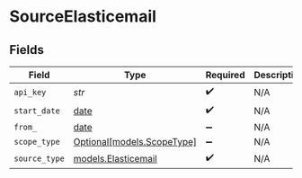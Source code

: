 # SourceElasticemail


## Fields

| Field                                                                | Type                                                                 | Required                                                             | Description                                                          |
| -------------------------------------------------------------------- | -------------------------------------------------------------------- | -------------------------------------------------------------------- | -------------------------------------------------------------------- |
| `api_key`                                                            | *str*                                                                | :heavy_check_mark:                                                   | N/A                                                                  |
| `start_date`                                                         | [date](https://docs.python.org/3/library/datetime.html#date-objects) | :heavy_check_mark:                                                   | N/A                                                                  |
| `from_`                                                              | [date](https://docs.python.org/3/library/datetime.html#date-objects) | :heavy_minus_sign:                                                   | N/A                                                                  |
| `scope_type`                                                         | [Optional[models.ScopeType]](../models/scopetype.md)                 | :heavy_minus_sign:                                                   | N/A                                                                  |
| `source_type`                                                        | [models.Elasticemail](../models/elasticemail.md)                     | :heavy_check_mark:                                                   | N/A                                                                  |
